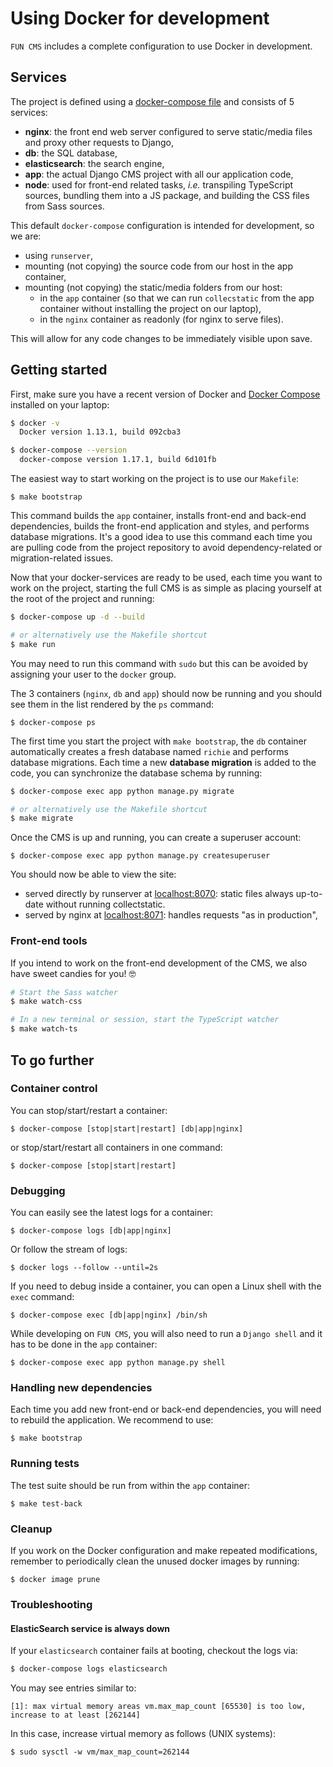 # Using Docker for development

`FUN CMS` includes a complete configuration to use Docker in development.


## Services

The project is defined using a [docker-compose file](../docker-compose.yml) and consists of 5 services:

- **nginx**: the front end web server configured to serve static/media files and proxy other requests to Django,
- **db**: the SQL database,
- **elasticsearch**: the search engine,
- **app**: the actual Django CMS project with all our application code,
- **node**: used for front-end related tasks, _i.e._ transpiling TypeScript sources, bundling them into a JS package, and building the CSS files from Sass sources.

This default `docker-compose` configuration is intended for development, so we are:

- using `runserver`,
- mounting (not copying) the source code from our host in the app container,
- mounting (not copying) the static/media folders from our host:
    * in the `app` container (so that we can run `collecstatic` from the app container without installing the project on our laptop),
    * in the `nginx` container as readonly (for nginx to serve files).

This will allow for any code changes to be immediately visible upon save.


## Getting started

First, make sure you have a recent version of Docker and [Docker Compose](https://docs.docker.com/compose/install) installed on your laptop:

```bash
$ docker -v
  Docker version 1.13.1, build 092cba3

$ docker-compose --version
  docker-compose version 1.17.1, build 6d101fb
```

The easiest way to start working on the project is to use our `Makefile`:

    $ make bootstrap

This command builds the `app` container, installs front-end and back-end dependencies, builds the front-end application and styles, and performs database migrations. It's a good idea to use this command each time you are pulling code from the project repository to avoid dependency-related or migration-related issues.

Now that your docker-services are ready to be used, each time you want to work on the project, starting the full CMS is as simple as placing yourself at the root of the project and running:

```bash
$ docker-compose up -d --build

# or alternatively use the Makefile shortcut
$ make run
```

You may need to run this command with `sudo` but this can be avoided by assigning your user to the `docker` group.

The 3 containers (`nginx`, `db` and `app`) should now be running and you should see them in the list rendered by the `ps` command:

    $ docker-compose ps

The first time you start the project with `make bootstrap`, the `db` container automatically creates a fresh database named `richie` and performs database migrations. Each time a new **database migration** is added to the code, you can synchronize the database schema by running:

```bash
$ docker-compose exec app python manage.py migrate

# or alternatively use the Makefile shortcut
$ make migrate
```

Once the CMS is up and running, you can create a superuser account:

    $ docker-compose exec app python manage.py createsuperuser

You should now be able to view the site:

- served directly by runserver at [localhost:8070](http://localhost:8070): static files always up-to-date without running collectstatic.
- served by nginx at [localhost:8071](http://localhost:8071): handles requests "as in production",

### Front-end tools

If you intend to work on the front-end development of the CMS, we also have sweet candies for you! 🤓

```bash
# Start the Sass watcher
$ make watch-css

# In a new terminal or session, start the TypeScript watcher
$ make watch-ts
```

## To go further

### Container control

You can stop/start/restart a container:

    $ docker-compose [stop|start|restart] [db|app|nginx]

or stop/start/restart all containers in one command:

    $ docker-compose [stop|start|restart]


### Debugging

You can easily see the latest logs for a container:

    $ docker-compose logs [db|app|nginx]

Or follow the stream of logs:

    $ docker logs --follow --until=2s

If you need to debug inside a container, you can open a Linux shell with the `exec` command:

    $ docker-compose exec [db|app|nginx] /bin/sh

While developing on `FUN CMS`, you will also need to run a `Django shell` and it has to be done in the `app` container:

    $ docker-compose exec app python manage.py shell


### Handling new dependencies

Each time you add new front-end or back-end dependencies, you will need to rebuild the application. We recommend to use:

    $ make bootstrap

### Running tests

The test suite should be run from within the `app` container:

    $ make test-back


### Cleanup

If you work on the Docker configuration and make repeated modifications, remember to periodically clean the unused docker images by running:

    $ docker image prune

### Troubleshooting

#### ElasticSearch service is always down

If your `elasticsearch` container fails at booting, checkout the logs via:

```bash
$ docker-compose logs elasticsearch
```

You may see entries similar to:

```
[1]: max virtual memory areas vm.max_map_count [65530] is too low, increase to at least [262144]
```

In this case, increase virtual memory as follows (UNIX systems):

```
$ sudo sysctl -w vm/max_map_count=262144
```
